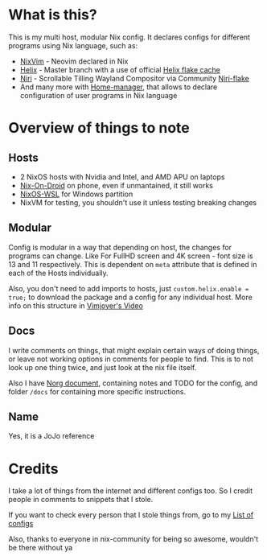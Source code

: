 # What is this?
This is my multi host, modular Nix config. It declares configs for different programs using Nix language, such as:
- [NixVim](https://github.com/nix-community/nixvim) - Neovim declared in Nix
- [Helix](https://github.com/helix-editor/helix) - Master branch with a use of official [Helix flake cache](https://app.cachix.org/cache/helix)
- [Niri](https://github.com/YaLTeR/niri) - Scrollable Tilling Wayland Compositor via Community [Niri-flake](https://github.com/sodiboo/niri-flake)
- And many more with [Home-manager](https://github.com/nix-community/home-manager), that allows to declare configuration of user programs in Nix language

# Overview of things to note

## Hosts

- 2 NixOS hosts with Nvidia and Intel, and AMD APU on laptops
- [Nix-On-Droid](https://github.com/nix-community/nix-on-droid) on phone, even if unmantained, it still works
- [NixOS-WSL](https://github.com/nix-community/NixOS-WSL) for Windows partition
- NixVM for testing, you shouldn't use it unless testing breaking changes

## Modular

Config is modular in a way that depending on host, the changes for programs can change. Like For FullHD screen and 4K screen - font size is 13 and 11 respectively. This is dependent on `meta` attribute that is defined in each of the Hosts individually.

Also, you don't need to add imports to hosts, just `custom.helix.enable = true;` to download the package and a config for any individual host. More info on this structure in [Vimjoyer's Video](https://youtu.be/vYc6IzKvAJQ?si=lbmSaiIeaIzAL_Xi)

## Docs
I write comments on things, that might explain certain ways of doing things, or leave not working options in comments for people to find. This is to not look up one thing twice, and just look at the nix file itself.

Also I have [Norg document](./nix.norg), containing notes and TODO for the config, and folder `/docs` for containing more specific instructions.

## Name

Yes, it is a JoJo reference

# Credits
I take a lot of things from the internet and different configs too. So I credit people in comments to snippets that I stole.

If you want to check every person that I stole things from, go to my [List of configs](https://github.com/stars/Ladas552/lists/nix-flakes)

Also, thanks to everyone in nix-community for being so awesome, wouldn't be there without ya
